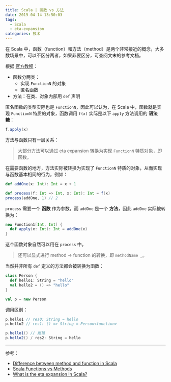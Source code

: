 ```yaml
---
title: Scala | 函数 vs 方法
date: 2019-04-14 13:50:03
tags:
  - Scala
  - eta-expansion
categories: 技术
---
```


在 Scala 中，函数（function）和方法（method）是两个非常接近的概念，大多数场景中，可以不区分两者，如果非要区分，可查阅文末的参考文档。

根据 [官方教程](https://docs.scala-lang.org/tour/basics.html#functions)：

* 函数分两类：
  + 实现 `FunctionN` 的对象
  + 匿名函数
* 方法：在类、对象内部用 `def` 声明

<!-- more -->

匿名函数的类型实际也是 `FunctionN`，因此可以认为，在 Scala 中，函数就是实现 `FunctionN` 特质的对象，函数调用 `f(x)` 实际是以下 `apply` 方法调用的 **语法糖**：

```Scala
f.apply(x)
```

方法与函数只有一层关系：

>大部分方法可以通过 eta expansion 转换为实现 `FunctionN` 特质对象，即函数。

在需要函数的地方，方法实际被转换为实现了 `FunctionN` 特质的对象，从而实现与函数基本相同的行为，例如：

```Scala
def addOne(x: Int): Int = x + 1

def process(f: Int => Int, x: Int): Int = f(x)
process(addOne, 1) // 2
```

`process` 需要一个 **函数** 作为参数，而 `addOne` 是一个 **方法**，因此 `addOne` 实际被转换为：

```Scala
new Function1[Int, Int] {
  def apply(x: Int): Int = addOne(x)
}
```

这个函数对象自然可以用在 `process` 中。

>还可以显式进行 method -> function 的转换，即 `methodName _`。

当然并非所有 `def` 定义的方法都会被转换为函数：

```Scala
class Person {
  def hello1: String = "hello"
  val hello2 = () => "hello"
}

val p = new Person
```

调用区别：

```Scala
p.hello1 // res0: String = hello
p.hello2 // res1: () => String = Person<function>

p.hello1() // 报错 
p.hello2() / res2: String = hello
```

---

参考：

* [Difference between method and function in Scala](https://stackoverflow.com/questions/2529184/difference-between-method-and-function-in-scala)
* [Scala Functions vs Methods](http://jim-mcbeath.blogspot.com/2009/05/scala-functions-vs-methods.html)
* [What is the eta expansion in Scala?](https://stackoverflow.com/questions/39445018/what-is-the-eta-expansion-in-scala)


